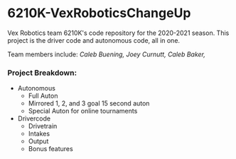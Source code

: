 # 6210K-VexRoboticsChangeUp

Vex Robotics team 6210K's code repository for the 2020-2021 season. This project is the driver code
and autonomous code, all in one.

Team members include:
*Caleb Buening,*
*Joey Curnutt,*
*Caleb Baker,*

### Project Breakdown:
- Autonomous
    - Full Auton
    - Mirrored 1, 2, and 3 goal 15 second auton
    - Special Auton for online tournaments
- Drivercode
    - Drivetrain
    - Intakes
    - Output
    - Bonus features
